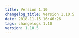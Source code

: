 ```yaml
---
title: Version 1.10
changelog_title: Version 1.10.5
date: 2018-11-15 16:46:26 
tags: changelogs 1.10
version: 1.10.5
---
```

<script src="https://gist.github.com/spinnaker-release/1e97e8c6991e750fa12a70325221da45.js"/>